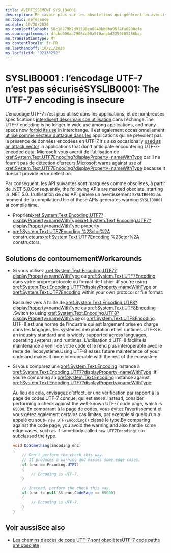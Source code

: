 ```yaml
---
title: AVERTISSEMENT SYSLIB0001
description: En savoir plus sur les obsoletions qui génèrent un avertissement au moment de la compilation SYSLIB0001.
ms.topic: reference
ms.date: 10/20/2020
ms.openlocfilehash: 58c16879b7d91598ea0848bb0ba95f8fa0200cfe
ms.sourcegitcommit: dfcbc096ad7908cd58a5f0aeabd2256f05266bac
ms.translationtype: MT
ms.contentlocale: fr-FR
ms.lasthandoff: 10/21/2020
ms.locfileid: "92333292"
---
```

# <a name="syslib0001-the-utf-7-encoding-is-insecure"></a><span data-ttu-id="1e9f4-103">SYSLIB0001 : l’encodage UTF-7 n’est pas sécurisé</span><span class="sxs-lookup"><span data-stu-id="1e9f4-103">SYSLIB0001: The UTF-7 encoding is insecure</span></span>

<span data-ttu-id="1e9f4-104">L’encodage UTF-7 n’est plus utilisé dans les applications, et de nombreuses spécifications [interdisent désormais son utilisation](https://security.stackexchange.com/a/68609/3573) dans l’échange.</span><span class="sxs-lookup"><span data-stu-id="1e9f4-104">The UTF-7 encoding is no longer in wide use among applications, and many specs now [forbid its use](https://security.stackexchange.com/a/68609/3573) in interchange.</span></span> <span data-ttu-id="1e9f4-105">Il est également occasionnellement [utilisé comme vecteur d’attaque dans les](https://cve.mitre.org/cgi-bin/cvekey.cgi?keyword=utf-7) applications qui ne prévoient pas la présence de données encodées en UTF-7.</span><span class="sxs-lookup"><span data-stu-id="1e9f4-105">It's also occasionally [used as an attack vector](https://cve.mitre.org/cgi-bin/cvekey.cgi?keyword=utf-7) in applications that don't anticipate encountering UTF-7-encoded data.</span></span> <span data-ttu-id="1e9f4-106">Microsoft vous avertit de l’utilisation de <xref:System.Text.UTF7Encoding?displayProperty=nameWithType> car il ne fournit pas de détection d’erreurs.</span><span class="sxs-lookup"><span data-stu-id="1e9f4-106">Microsoft warns against use of <xref:System.Text.UTF7Encoding?displayProperty=nameWithType> because it doesn't provide error detection.</span></span>

<span data-ttu-id="1e9f4-107">Par conséquent, les API suivantes sont marquées comme obsolètes, à partir de .NET 5,0.</span><span class="sxs-lookup"><span data-stu-id="1e9f4-107">Consequently, the following APIs are marked obsolete, starting in .NET 5.0.</span></span> <span data-ttu-id="1e9f4-108">L’utilisation de ces API génère un avertissement `SYSLIB0001` au moment de la compilation.</span><span class="sxs-lookup"><span data-stu-id="1e9f4-108">Use of these APIs generates warning `SYSLIB0001` at compile time.</span></span>

- <span data-ttu-id="1e9f4-109">Propriété<xref:System.Text.Encoding.UTF7?displayProperty=nameWithType></span><span class="sxs-lookup"><span data-stu-id="1e9f4-109"><xref:System.Text.Encoding.UTF7?displayProperty=nameWithType> property</span></span>
- <span data-ttu-id="1e9f4-110"><xref:System.Text.UTF7Encoding.%23ctor%2A> constructeurs</span><span class="sxs-lookup"><span data-stu-id="1e9f4-110"><xref:System.Text.UTF7Encoding.%23ctor%2A> constructors</span></span>

## <a name="workarounds"></a><span data-ttu-id="1e9f4-111">Solutions de contournement</span><span class="sxs-lookup"><span data-stu-id="1e9f4-111">Workarounds</span></span>

- <span data-ttu-id="1e9f4-112">Si vous utilisez <xref:System.Text.Encoding.UTF7?displayProperty=nameWithType> ou <xref:System.Text.UTF7Encoding> dans votre propre protocole ou format de fichier :</span><span class="sxs-lookup"><span data-stu-id="1e9f4-112">If you're using <xref:System.Text.Encoding.UTF7?displayProperty=nameWithType> or <xref:System.Text.UTF7Encoding> within your own protocol or file format:</span></span>

  <span data-ttu-id="1e9f4-113">Basculez vers à l’aide de <xref:System.Text.Encoding.UTF8?displayProperty=nameWithType> ou <xref:System.Text.UTF8Encoding> .</span><span class="sxs-lookup"><span data-stu-id="1e9f4-113">Switch to using <xref:System.Text.Encoding.UTF8?displayProperty=nameWithType> or <xref:System.Text.UTF8Encoding>.</span></span> <span data-ttu-id="1e9f4-114">UTF-8 est une norme de l’industrie qui est largement prise en charge dans les langages, les systèmes d’exploitation et les runtimes.</span><span class="sxs-lookup"><span data-stu-id="1e9f4-114">UTF-8 is an industry standard and is widely supported across languages, operating systems, and runtimes.</span></span> <span data-ttu-id="1e9f4-115">L’utilisation d’UTF-8 facilite la maintenance à venir de votre code et le rend plus interopérable avec le reste de l’écosystème.</span><span class="sxs-lookup"><span data-stu-id="1e9f4-115">Using UTF-8 eases future maintenance of your code and makes it more interoperable with the rest of the ecosystem.</span></span>

- <span data-ttu-id="1e9f4-116">Si vous comparez une <xref:System.Text.Encoding> instance à <xref:System.Text.Encoding.UTF7?displayProperty=nameWithType> :</span><span class="sxs-lookup"><span data-stu-id="1e9f4-116">If you're comparing an <xref:System.Text.Encoding> instance against <xref:System.Text.Encoding.UTF7?displayProperty=nameWithType>:</span></span>

  <span data-ttu-id="1e9f4-117">Au lieu de cela, envisagez d’effectuer une vérification par rapport à la page de codes UTF-7 connue, qui est `65000` .</span><span class="sxs-lookup"><span data-stu-id="1e9f4-117">Instead, consider performing a check against the well-known UTF-7 code page, which is `65000`.</span></span> <span data-ttu-id="1e9f4-118">En comparant à la page de codes, vous évitez l’avertissement et vous gérez également certains cas limites, par exemple si quelqu’un a appelé ou sous- `new UTF7Encoding()` classé le type.</span><span class="sxs-lookup"><span data-stu-id="1e9f4-118">By comparing against the code page, you avoid the warning and also handle some edge cases, such as if somebody called `new UTF7Encoding()` or subclassed the type.</span></span>

  ```csharp
  void DoSomething(Encoding enc)
  {
      // Don't perform the check this way.
      // It produces a warning and misses some edge cases.
      if (enc == Encoding.UTF7)
      {
          // Encoding is UTF-7.
      }

      // Instead, perform the check this way.
      if (enc != null && enc.CodePage == 65000)
      {
          // Encoding is UTF-7.
      }
  }
  ```

## <a name="see-also"></a><span data-ttu-id="1e9f4-119">Voir aussi</span><span class="sxs-lookup"><span data-stu-id="1e9f4-119">See also</span></span>

- [<span data-ttu-id="1e9f4-120">Les chemins d’accès de code UTF-7 sont obsolètes</span><span class="sxs-lookup"><span data-stu-id="1e9f4-120">UTF-7 code paths are obsolete</span></span>](3.1-5.0.md#utf-7-code-paths-are-obsolete)
